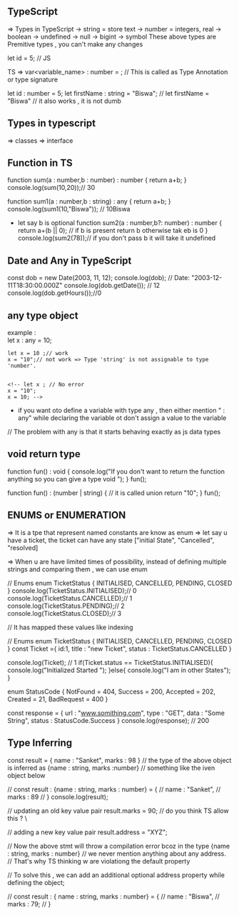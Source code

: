 ## TypeScript 
=> Types in TypeScript 
    -> string = store text
    -> number = integers, real 
    -> boolean
    -> undefined
    -> null
    -> bigint
    -> symbol 
 These above types are Premitive types , you can't make any changes 
 
 let id = 5; // JS

TS => var<variable_name>   : number = <value>; // This is called as Type  Annotation or type signature 

let id : number = 5;
let firstName : string = "Biswa";
// let firstName = "Biswa" // it also works , it is not dumb 

## Types in typescript
=> classes
=> interface

## Function in TS
function sum(a : number,b : number) : number {
    return a+b;
}
console.log(sum(10,20));// 30

function sum1(a : number,b : string) : any {
    return a+b;
}
console.log(sum1(10,"Biswa")); // 10Biswa

- let say b is optional 
function sum2(a : number,b?: number) : number {
    return a+(b || 0); // if b is present return b otherwise tak eb is 0
}
console.log(sum2(78));// if you don't pass b it will take it undefined 


## Date and Any in TypeScript 
const dob = new Date(2003, 11, 12);
console.log(dob); // Date: "2003-12-11T18:30:00.000Z" 
console.log(dob.getDate()); // 12
console.log(dob.getHours());//0

## any type object 
example :  
    let x : any = 10;

    let x = 10 ;// work 
    x = "10";// not work => Type 'string' is not assignable to type 'number'.


    <!-- let x ; // No error 
    x = "10";
    x = 10; -->
- if you want oto define a variable with type any , then either mention " : any" while declaring the variable ot don't assign a value to the variable 

// The problem with any is that it starts behaving exactly as js data types

## void return type 
function fun() : void {
    console.log("If you don't want to return the function anything so you can give a type void ");
}
fun();

function fun() : (number | string) { // it is called union
    return "10";
}
fun();

## ENUMS or ENUMERATION
=> It is a tpe that represent named constants are know as enum 
=> let say u have a ticket, the ticket can have any state ["initial State", "Cancelled", "resolved]

=> When u are have limited times of possibility, instead of defining multiple strings and comparing them , we can use enum 

// Enums
enum TicketStatus {
    INITIALISED,
    CANCELLED,
    PENDING,
    CLOSED
}
console.log(TicketStatus.INITIALISED);// 0
console.log(TicketStatus.CANCELLED);// 1
console.log(TicketStatus.PENDING);// 2
console.log(TicketStatus.CLOSED);// 3

// It has mapped these values like indexing 

// Enums
enum TicketStatus {
    INITIALISED,
    CANCELLED,
    PENDING,
    CLOSED
}
const Ticket ={
    id:1,
    title : "new Ticket",
    status : TicketStatus.CANCELLED
}

console.log(Ticket); // 1
if(Ticket.status == TicketStatus.INITIALISED){
    console.log("Initialized Started ");
}else{
    console.log("I am in other States");
}


enum StatusCode {
    NotFound = 404,
    Success = 200,
    Accepted = 202,
    Created = 21,
    BadRequest = 400
}

const response = {
    url : "www.somithing.com",
    type : "GET",
    data : "Some String",
    status : StatusCode.Success
}
console.log(response); // 200 

## Type Inferring ##
const result = {
    name : "Sanket",
    marks : 98
}
// the type of the above object is inferred as {name : string, marks :number}
// something like the iven object below 

// const result : {name : string, marks : number} = {
//     name : "Sanket",
//     marks : 89
// }
console.log(result);

// updating an old key value pair
result.marks  = 90; // do you think TS allow this ? \

// adding a new key value pair 
result.address = "XYZ";

// Now the above stmt will throw a compilation error bcoz in the type {name : string, marks : number} 
// we never mention anything about any address.
// That's why TS thinking w are violationg the default property 


// To solve this , we can add an additional optional address property while defining the object;

// const result : { name : string, marks : number} = {
    // name : "Biswa",
    // marks : 79;
// }
